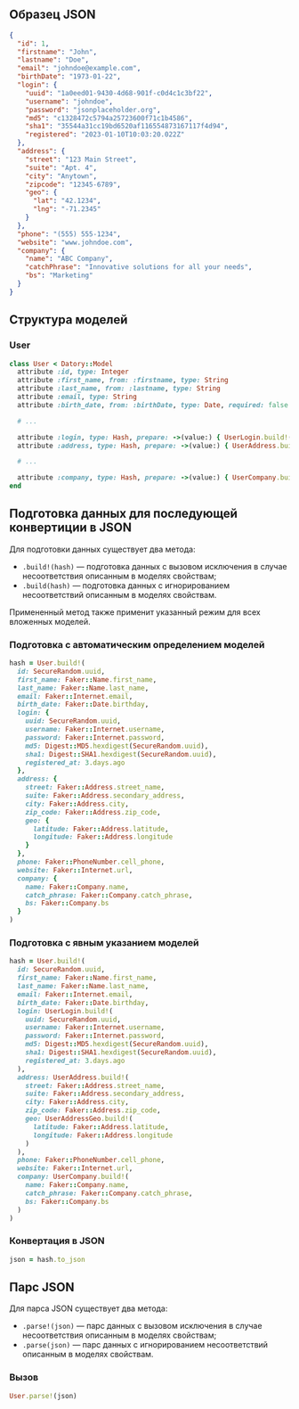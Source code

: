 ## Образец JSON

```json
{
  "id": 1,
  "firstname": "John",
  "lastname": "Doe",
  "email": "johndoe@example.com",
  "birthDate": "1973-01-22",
  "login": {
    "uuid": "1a0eed01-9430-4d68-901f-c0d4c1c3bf22",
    "username": "johndoe",
    "password": "jsonplaceholder.org",
    "md5": "c1328472c5794a25723600f71c1b4586",
    "sha1": "35544a31cc19bd6520af116554873167117f4d94",
    "registered": "2023-01-10T10:03:20.022Z"
  },
  "address": {
    "street": "123 Main Street",
    "suite": "Apt. 4",
    "city": "Anytown",
    "zipcode": "12345-6789",
    "geo": {
      "lat": "42.1234",
      "lng": "-71.2345"
    }
  },
  "phone": "(555) 555-1234",
  "website": "www.johndoe.com",
  "company": {
    "name": "ABC Company",
    "catchPhrase": "Innovative solutions for all your needs",
    "bs": "Marketing"
  }
}
```

## Структура моделей

### User

```ruby
class User < Datory::Model
  attribute :id, type: Integer
  attribute :first_name, from: :firstname, type: String
  attribute :last_name, from: :lastname, type: String
  attribute :email, type: String
  attribute :birth_date, from: :birthDate, type: Date, required: false

  # ...

  attribute :login, type: Hash, prepare: ->(value:) { UserLogin.build!(value) }
  attribute :address, type: Hash, prepare: ->(value:) { UserAddress.build!(value) }

  # ...

  attribute :company, type: Hash, prepare: ->(value:) { UserCompany.build!(value) }
end
```

## Подготовка данных для последующей конвертиции в JSON

Для подготовки данных существует два метода:

- `.build!(hash)` — подготовка данных с вызовом исключения в случае несоответствия описанным в моделях свойствам;
- `.build(hash)` — подготовка данных с игнорированием несоответствий описанным в моделях свойствам.

Примененный метод также применит указанный режим для всех вложенных моделей.

### Подготовка с автоматическим определением моделей

```ruby
hash = User.build!(
  id: SecureRandom.uuid,
  first_name: Faker::Name.first_name,
  last_name: Faker::Name.last_name,
  email: Faker::Internet.email,
  birth_date: Faker::Date.birthday,
  login: {
    uuid: SecureRandom.uuid,
    username: Faker::Internet.username,
    password: Faker::Internet.password,
    md5: Digest::MD5.hexdigest(SecureRandom.uuid),
    sha1: Digest::SHA1.hexdigest(SecureRandom.uuid),
    registered_at: 3.days.ago
  },
  address: {
    street: Faker::Address.street_name,
    suite: Faker::Address.secondary_address,
    city: Faker::Address.city,
    zip_code: Faker::Address.zip_code,
    geo: {
      latitude: Faker::Address.latitude,
      longitude: Faker::Address.longitude
    }
  },
  phone: Faker::PhoneNumber.cell_phone,
  website: Faker::Internet.url,
  company: {
    name: Faker::Company.name,
    catch_phrase: Faker::Company.catch_phrase,
    bs: Faker::Company.bs
  }
)
```

### Подготовка с явным указанием моделей

```ruby
hash = User.build!(
  id: SecureRandom.uuid,
  first_name: Faker::Name.first_name,
  last_name: Faker::Name.last_name,
  email: Faker::Internet.email,
  birth_date: Faker::Date.birthday,
  login: UserLogin.build!(
    uuid: SecureRandom.uuid,
    username: Faker::Internet.username,
    password: Faker::Internet.password,
    md5: Digest::MD5.hexdigest(SecureRandom.uuid),
    sha1: Digest::SHA1.hexdigest(SecureRandom.uuid),
    registered_at: 3.days.ago
  ),
  address: UserAddress.build!(
    street: Faker::Address.street_name,
    suite: Faker::Address.secondary_address,
    city: Faker::Address.city,
    zip_code: Faker::Address.zip_code,
    geo: UserAddressGeo.build!(
      latitude: Faker::Address.latitude,
      longitude: Faker::Address.longitude
    )
  ),
  phone: Faker::PhoneNumber.cell_phone,
  website: Faker::Internet.url,
  company: UserCompany.build!(
    name: Faker::Company.name,
    catch_phrase: Faker::Company.catch_phrase,
    bs: Faker::Company.bs
  )
)
```

### Конвертация в JSON

```ruby
json = hash.to_json
```

## Парс JSON

Для парса JSON существует два метода:

- `.parse!(json)` — парс данных с вызовом исключения в случае несоответствия описанным в моделях свойствам;
- `.parse(json)` — парс данных с игнорированием несоответствий описанным в моделях свойствам.

### Вызов

```ruby
User.parse!(json)
```
